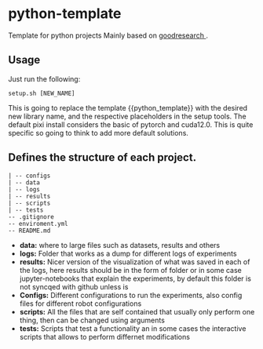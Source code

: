 
# python-template

Template for python projects
Mainly based on [goodresearch ](https://goodresearch.dev).

## Usage
Just run the following:
```
setup.sh [NEW_NAME]
```
This is going to replace the template {{python_template}} with the desired new library name, and the respective placeholders in the setup tools. 
The default pixi install considers the basic of pytorch and cuda12.0. This is quite specific so going to think to add more default solutions.


## Defines the structure of each project. 
```
| -- configs
| -- data
| -- logs
| -- results
| -- scripts
| -- tests
-- .gitignore
-- enviroment.yml
-- README.md
```

- **data:** where to large files such as datasets, results and others
- **logs:** Folder that works as a dump for different logs of experiments
- **results:** Nicer version of the visualization of what was saved in each of the logs, here results should be in the form of folder or in some case jupyter-notebooks that explain the experiments, by default this folder is not syncqed with github unless is 
- **Configs:** Different configurations to run the experiments, also config files for different robot configurations
- **scripts:** All the files that are self contained that usually only perform one thing, then can be changed using arguments
- **tests:** Scripts that test a functionality an in some cases the interactive scripts that allows to perform differnet modifications

